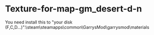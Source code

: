 # Texture-for-map-gm_desert-d-n
You need install this to "your disk (F,C,D...)":\steam\steamapps\common\GarrysMod\garrysmod\materials
